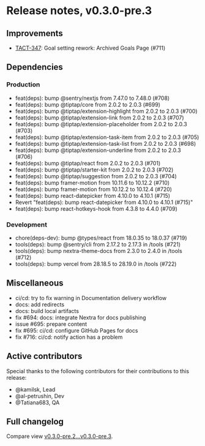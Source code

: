 # Release notes, v0.3.0-pre.3

## Improvements

- [TACT-347](https://linear.app/tact/issue/TACT-347/goal-setting-rework-archived-goals-page): Goal setting rework: Archived Goals Page (#711)

## Dependencies

### Production

- feat(deps): bump @sentry/nextjs from 7.47.0 to 7.48.0 (#708)
- feat(deps): bump @tiptap/core from 2.0.2 to 2.0.3 (#699)
- feat(deps): bump @tiptap/extension-highlight from 2.0.2 to 2.0.3 (#700)
- feat(deps): bump @tiptap/extension-link from 2.0.2 to 2.0.3 (#707)
- feat(deps): bump @tiptap/extension-placeholder from 2.0.2 to 2.0.3 (#703)
- feat(deps): bump @tiptap/extension-task-item from 2.0.2 to 2.0.3 (#705)
- feat(deps): bump @tiptap/extension-task-list from 2.0.2 to 2.0.3 (#698)
- feat(deps): bump @tiptap/extension-underline from 2.0.2 to 2.0.3 (#706)
- feat(deps): bump @tiptap/react from 2.0.2 to 2.0.3 (#701)
- feat(deps): bump @tiptap/starter-kit from 2.0.2 to 2.0.3 (#702)
- feat(deps): bump @tiptap/suggestion from 2.0.2 to 2.0.3 (#704)
- feat(deps): bump framer-motion from 10.11.6 to 10.12.2 (#710)
- feat(deps): bump framer-motion from 10.12.2 to 10.12.4 (#720)
- feat(deps): bump react-datepicker from 4.10.0 to 4.10.1 (#715)
- Revert "feat(deps): bump react-datepicker from 4.10.0 to 4.10.1 (#715)"
- feat(deps): bump react-hotkeys-hook from 4.3.8 to 4.4.0 (#709)

### Development

- chore(deps-dev): bump @types/react from 18.0.35 to 18.0.37 (#719)
- tools(deps): bump @sentry/cli from 2.17.2 to 2.17.3 in /tools (#721)
- tools(deps): bump nextra-theme-docs from 2.3.0 to 2.4.0 in /tools (#712)
- tools(deps): bump vercel from 28.18.5 to 28.19.0 in /tools (#722)

## Miscellaneous

- ci/cd: try to fix warning in Documentation delivery workflow
- docs: add redirects
- docs: build local artifacts
- fix #694: docs: integrate Nextra for docs publishing
- issue #695: prepare content
- fix #695: ci/cd: configure GitHub Pages for docs
- fix #716: ci/cd: notify action has a problem

## Active contributors

Special thanks to the following contributors for their contributions to this release:
- @kamilsk, Lead
- @al-petrushin, Dev
- @Tatiana683, QA

## Full changelog

Compare view [v0.3.0-pre.2...v0.3.0-pre.3](https://github.com/tact-app/web/compare/v0.3.0-pre.2...v0.3.0-pre.3).
